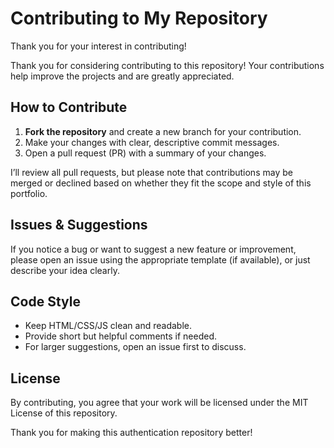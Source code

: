 # Contributing to My Repository

Thank you for your interest in contributing!

Thank you for considering contributing to this repository! Your contributions help improve the projects and are greatly appreciated.

## How to Contribute

1. **Fork the repository** and create a new branch for your contribution.
2. Make your changes with clear, descriptive commit messages.
3. Open a pull request (PR) with a summary of your changes.

I’ll review all pull requests, but please note that contributions may be merged or declined based on whether they fit the scope and style of this portfolio.

## Issues & Suggestions

If you notice a bug or want to suggest a new feature or improvement, please open an issue using the appropriate template (if available), or just describe your idea clearly.

## Code Style

- Keep HTML/CSS/JS clean and readable.
- Provide short but helpful comments if needed.
- For larger suggestions, open an issue first to discuss.

## License

By contributing, you agree that your work will be licensed under the MIT License of this repository.

Thank you for making this authentication repository better!
